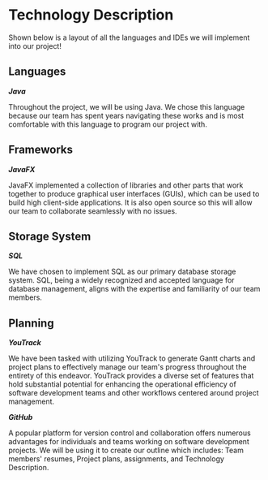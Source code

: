# Technology Description
Shown below is a layout of all the languages and IDEs we will implement into our project!

## Languages
 ***Java*** 
 
Throughout the project, we will be using Java. We chose this language because our team has spent years navigating these works and is most comfortable with this language to program our project with.

## Frameworks
 ***JavaFX***
 
JavaFX implemented a collection of libraries and other parts that work together to produce graphical user interfaces (GUIs), which can be used to build high client-side applications. It is also open source so this will allow our team to collaborate seamlessly with no issues.

## Storage System
 ***SQL***
 
We have chosen to implement SQL as our primary database storage system. SQL, being a widely recognized and accepted language for database management, aligns with the expertise and familiarity of our team members.

## Planning
 ***YouTrack***
 
We have been tasked with utilizing YouTrack to generate Gantt charts and project plans to effectively manage our team's progress throughout the entirety of this endeavor. YouTrack provides a diverse set of features that hold substantial potential for enhancing the operational efficiency of software development teams and other workflows centered around project management.

 ***GitHub***
 
A popular platform for version control and collaboration offers numerous advantages for individuals and teams working on software development projects. We will be using it to create our outline which includes: Team members' resumes, Project plans, assignments, and Technology Description.
